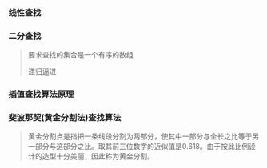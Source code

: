 ### 线性查找



### 二分查找

> 要求查找的集合是一个有序的数组
>
> 递归逼进

### 插值查找算法原理



### 斐波那契(黄金分割法)查找算法

> 黄金分割点是指把一条线段分割为两部分，使其中一部分与全长之比等于另一部分与这部分之比。取其前三位数字的近似值是0.618。由于按此比例设计的造型十分美丽，因此称为黄金分割。



